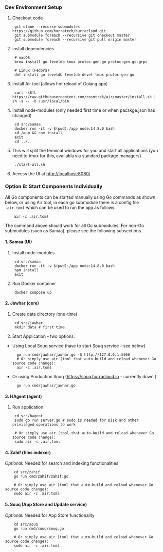 ### Dev Environment Setup 

1. Checkout code

        git clone --recurse-submodules https://github.com/hurratech/hurracloud.git
        git submodule foreach --recursive git checkout master
        git submodule foreach --recursive git pull origin master

2. Install dependencies

        # macOS
        brew install go leveldb tmux protoc-gen-go protoc-gen-go-grpc

        # Linux (Fedora)
        dnf install go leveldb leveldb-devel tmux protoc-gen-go

3. Install Air tool (allows hot reload of Golang app)

        curl -sSfL https://raw.githubusercontent.com/cosmtrek/air/master/install.sh | sh -s -- -b /usr/local/bin


3. Install node-modules (only needed first time or when pacakge.json has changed)

        cd src/samaa
        docker run -it -v $(pwd):/app node:14.8.0 bash
        cd /app && npm install
        exit
        cd ../..


4. This will split the terminal windows for you and start all applications (you need to tmux for this, availabla via standard package managers) 

        ./start-all.sh

5. Access the UI at [http://localhost:8080/](http://localhost:8080)

### Option B: Start Components Individually

All Go components can be started manually using Go commands as shown below, or using Air tool, in each go submodule there is a config file `.air.toml` which can be used to run the app as follows:

        air -c .air.toml

The command above should work for all Go submodules. For non-Go submodules (such as Samaa), please see the following subsections.

#### 1. Samaa (UI)

1. Install node-modules

        cd src/samaa
        docker run -it -v $(pwd):/app node:14.8.0 bash
        npm install
        exit

2. Run Docker container

        docker compose up


#### 2. Jawhar (core)
1. Create data directory (one-time)

        cd src/jawhar
        mkdir data # first time

2. Start Application - two options:  

- Using Local Souq service (have to start Souq service - see below)

        go run cmd/jawhar/jawhar.go -S http://127.0.0.1:5060
        # Or simply use air (tool that auto-build and reload whenever Go source code change):
        air -c .air.toml


- Or using Production Souq (https://souq.hurracloud.io - currently down ):

        go run cmd/jawhar/jawhar.go 


#### 3. HAgent (agent)

1. Run application

        cd src/hagent
        sudo go run server.go # sudo is needed for Disk and other privileged operations to work

        # Or simply use air (tool that auto-build and reload whenever Go source code change):
        sudo air -c .air.toml


#### 4. Zahif (files indexer)
*Optional:* Needed for search and indexing functionalities

        cd src/zahif
        go run cmd/zahif/zahif.go

        # Or simply use air (tool that auto-build and reload whenever Go source code change):
        sudo air -c .air.toml


#### 5. Souq (App Store and Update service)
*Optional:* Needed for App Store functionality

        cd src/souq
        go run cmd/souq/souq.go

        # Or simply use air (tool that auto-build and reload whenever Go source code change):
        sudo air -c .air.toml
